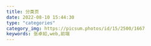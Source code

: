 ```yaml
---
title: 分类页
date: 2022-08-10 15:44:30
type: "categories"
category_img: https://picsum.photos/id/15/2500/1667
keywords: 张卓如,web,前端
---
```

